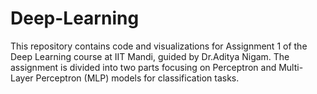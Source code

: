# Deep-Learning
This repository contains code and visualizations for Assignment 1 of the Deep Learning course at IIT Mandi, guided by Dr.Aditya Nigam. The assignment is divided into two parts focusing on Perceptron and Multi-Layer Perceptron (MLP) models for classification tasks.
